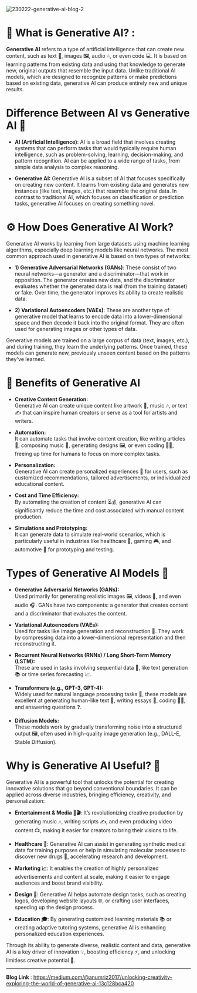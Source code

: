 
![230222-generative-ai-blog-2](https://github.com/user-attachments/assets/2b094fd9-376a-4d72-805b-355882bf8b09)

# 🤖 What is Generative AI? :
**Generative AI** refers to a type of artificial intelligence that can create new content, such as text 📝, images 🖼️, audio 🎶, or even code 💻. It is based on learning patterns from existing data and using that knowledge to generate new, original outputs that resemble the input data. Unlike traditional AI models, which are designed to recognize patterns or make predictions based on existing data, generative AI can produce entirely new and unique results.

# Difference Between AI vs Generative AI 🤖

- **AI (Artificial Intelligence)**: AI is a broad field that involves creating systems that can perform tasks that would typically require human intelligence, such as problem-solving, learning, decision-making, and pattern recognition. AI can be applied to a wide range of tasks, from simple data analysis to complex reasoning.

- **Generative AI:** Generative AI is a subset of AI that focuses specifically on creating new content. It learns from existing data and generates new instances (like text, images, etc.) that resemble the original data. In contrast to traditional AI, which focuses on classification or prediction tasks, generative AI focuses on creating something novel.

# ⚙️ How Does Generative AI Work?

Generative AI works by learning from large datasets using machine learning algorithms, especially deep learning models like neural networks. The most common approach used in generative AI is based on two types of networks:

- **1) Generative Adversarial Networks (GANs)**: These consist of two neural networks—a generator and a discriminator—that work in opposition. The generator creates new data, and the discriminator evaluates whether the generated data is real (from the training dataset) or fake. Over time, the generator improves its ability to create realistic data.

- **2) Variational Autoencoders (VAEs)**: These are another type of generative model that learns to encode data into a lower-dimensional space and then decode it back into the original format. They are often used for generating images or other types of data.

Generative models are trained on a large corpus of data (text, images, etc.), and during training, they learn the underlying patterns. Once trained, these models can generate new, previously unseen content based on the patterns they've learned.


# 🌟 Benefits of Generative AI

- **Creative Content Generation:**  
Generative AI can create unique content like artwork 🎨, music 🎶, or text ✍️ that can inspire human creators or serve as a tool for artists and writers.

- **Automation:**  
It can automate tasks that involve content creation, like writing articles 📝, composing music 🎼, generating designs 🖼️, or even coding 👨‍💻, freeing up time for humans to focus on more complex tasks.

- **Personalization:**  
Generative AI can create personalized experiences 🎁 for users, such as customized recommendations, tailored advertisements, or individualized educational content.

- **Cost and Time Efficiency:**  
By automating the creation of content ⏳💰, generative AI can significantly reduce the time and cost associated with manual content production.

- **Simulations and Prototyping:**  
It can generate data to simulate real-world scenarios, which is particularly useful in industries like healthcare 🏥, gaming 🎮, and automotive 🚗 for prototyping and testing.


# Types of Generative AI Models 🤖

- **Generative Adversarial Networks (GANs):**  
Used primarily for generating realistic images 🖼️, videos 🎥, and even audio 🎧. GANs have two components: a generator that creates content and a discriminator that evaluates the content.

- **Variational Autoencoders (VAEs):**  
Used for tasks like image generation and reconstruction 🔄. They work by compressing data into a lower-dimensional representation and then reconstructing it.

- **Recurrent Neural Networks (RNNs) / Long Short-Term Memory (LSTM):**  
These are used in tasks involving sequential data 📅, like text generation 📚 or time series forecasting 📈.

- **Transformers (e.g., GPT-3, GPT-4):**  
Widely used for natural language processing tasks 💬, these models are excellent at generating human-like text 📝, writing essays 📜, coding 👩‍💻, and answering questions ❓.

- **Diffusion Models:**  
These models work by gradually transforming noise into a structured output 🖼️, often used in high-quality image generation (e.g., DALL-E, Stable Diffusion).


# Why is Generative AI Useful? 🌟

Generative AI is a powerful tool that unlocks the potential for creating innovative solutions that go beyond conventional boundaries. It can be applied across diverse industries, bringing efficiency, creativity, and personalization:

- **Entertainment & Media 🎥🎬**:
It’s revolutionizing creative production by generating music 🎶, writing scripts ✍️, and even producing video content 📺, making it easier for creators to bring their visions to life.

- **Healthcare 🏥**:
Generative AI can assist in generating synthetic medical data for training purposes or help in simulating molecular processes to discover new drugs 💊, accelerating research and development.

- **Marketing 📈**:
It enables the creation of highly personalized advertisements and content at scale, making it easier to engage audiences and boost brand visibility.

- **Design 🎨**:
Generative AI helps automate design tasks, such as creating logos, developing website layouts 🌐, or crafting user interfaces, speeding up the design process.

- **Education 🎓**:
By generating customized learning materials 📚 or creating adaptive tutoring systems, generative AI is enhancing personalized education experiences.

Through its ability to generate diverse, realistic content and data, generative AI is a key driver of innovation 💡, boosting efficiency ⚡, and unlocking limitless creative potential 🚀.

---

**Blog Link** : https://medium.com/@anumriz2017/unlocking-creativity-exploring-the-world-of-generative-ai-13c128bca420
